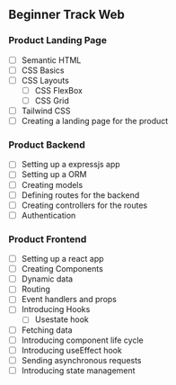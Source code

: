 ## Beginner Track Web

### Product Landing Page
- [ ] Semantic HTML
- [ ] CSS Basics
- [ ] CSS Layouts
    - [ ] CSS FlexBox
    - [ ] CSS Grid
- [ ] Tailwind CSS
- [ ] Creating a landing page for the product

### Product Backend
- [ ] Setting up a expressjs app
- [ ] Setting up a ORM
- [ ] Creating models
- [ ] Defining routes for the backend
- [ ] Creating controllers for the routes
- [ ] Authentication

### Product Frontend
- [ ] Setting up a react app
- [ ] Creating Components
- [ ] Dynamic data
- [ ] Routing
- [ ] Event handlers and props
- [ ] Introducing Hooks
    - [ ] Usestate hook
- [ ] Fetching data
- [ ] Introducing component life cycle
- [ ] Introducing useEffect hook
- [ ] Sending asynchronous requests
- [ ] Introducing state management

